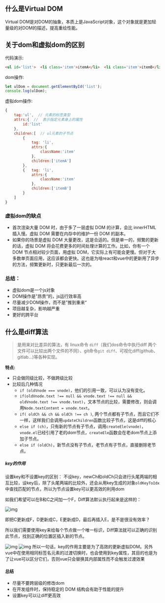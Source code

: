 ## 什么是Virtual DOM

Virtual DOM是对DOM的抽象，本质上是JavaScript对象，这个对象就是更加轻量级的对DOM的描述，提高重绘性能。

## 关于dom和虚拟dom的区别

代码演示:

```html
<ul id='list'>  <li class='item'>itemA</li>  <li class='item'>itemB</li> </ul>
```

dom操作:

```js
let ulDom = document.getElementById('list');
console.log(ulDom);
```

虚拟dom操作:

```js
{  
    tag:'ul',  // 元素的标签类型
    attrs:{  //  表示指定元素身上的属性
        id:'list'
    },
    children:[  // ul元素的子节点
        {
            tag: 'li',
            attrs:{
                className:'item'
            },
            children:['itemA']
        },
        {   tag: 'li',
            attrs:{
                className:'item'
            },
            children:['itemB']
        }
    ]
}
```



### 虚拟dom的缺点

- 首次渲染大量 DOM 时，由于多了一层虚拟 DOM 的计算，会比 innerHTML 插入慢。虚拟 DOM 需要在内存中的维护一份 DOM 的副本。
- 如果你的场景是虚拟 DOM 大量更改，这是合适的。但是单一的，频繁的更新的话，虚拟 DOM 将会花费更多的时间处理计算的工作。比如，你有一个 DOM 节点相对较少页面，用虚拟 DOM，它实际上有可能会更慢。但对于大多数单页面应用，这应该都会更快。这也是为啥react和vue中的更新用了异步的方法，频繁更新时，只更新最后一次的。

### 总结：

- 虚拟dom是一个js对象
- DOM操作是”昂贵“的，js运行效率高
- 尽量减少DOM操作，而不是”推到重来“
- 项目越复杂，影响越严重
- 更好的跨平台

## 什么是diff算法

> 是用来对比差异的算法，有 linux命令 `diff`（我们dos命令中执行diff 两个文件可以比较出两个文件的不同）、git命令`git diff`、可视化diff(github、gitlab...)等各种实现。





**特点:**

- 只会做同级比较，不做跨级比较
- 比较后几种情况
  - `if (oldVnode === vnode)`，他们的引用一致，可以认为没有变化。
  - `if(oldVnode.text !== null && vnode.text !== null && oldVnode.text !== vnode.text)`，文本节点的比较，需要修改，则会调用`Node.textContent = vnode.text`。
  - `if( oldCh && ch && oldCh !== ch )`, 两个节点都有子节点，而且它们不一样，这样我们会调用`updateChildren`函数比较子节点，这是diff的核心
  - `else if (ch)`，只有新的节点有子节点，调用`createEle(vnode)`，`vnode.el`已经引用了老的dom节点，`createEle`函数会在老dom节点上添加子节点。
  - `else if (oldCh)`，新节点没有子节点，老节点有子节点，直接删除老节点。

##### key的作用

设置key和不设置key的区别：
 不设key，newCh和oldCh只会进行头尾两端的相互比较，设key后，除了头尾两端的比较外，还会从用key生成的对象`oldKeyToIdx`中查找匹配的节点，所以为节点设置key可以更高效的利用dom

如我们希望可以在B和C之间加一个F，Diff算法默认执行起来是这样的：

![img](https://pic2.zhimg.com/80/v2-bf76311258f100b789226ccbb2600071_hd.png)

即把C更新成F，D更新成C，E更新成D，最后再插入E，是不是很没有效率？

所以我们需要使用key来给每个节点做一个唯一标识，Diff算法就可以正确的识别此节点，找到正确的位置区插入新的节点。

![img](https://pic1.zhimg.com/80/v2-bb1147af7c458f0b09d6a3c2f74b0100_hd.png) ![img](https://pic1.zhimg.com/80/v2-bb1147af7c458f0b09d6a3c2f74b0100_hd.png) 所以一句话，key的作用主要是为了高效的更新虚拟DOM。另外vue中在使用相同标签名元素的过渡切换时，也会使用到key属性，其目的也是为了让vue可以区分它们，否则vue只会替换其内部属性而不会触发过渡效果

#### 总结

- 尽量不要跨层级的修改dom
- 在开发组件时，保持稳定的 DOM 结构会有助于性能的提升
- 设置key可以让diff更高效